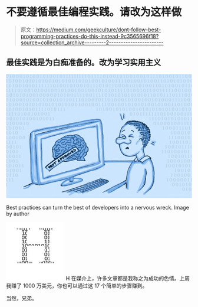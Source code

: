 # 不要遵循最佳编程实践。请改为这样做

> 原文：<https://medium.com/geekculture/dont-follow-best-programming-practices-do-this-instead-9c3565696f18?source=collection_archive---------2----------------------->

## 最佳实践是为白痴准备的。改为学习实用主义

![](img/91ff88e7dad2c1b9af8c0cde3971fe11.png)

Best practices can turn the best of developers into a nervous wreck. Image by author

![H](img/48e23a03d8242a6d12cda96ebf3b6c88.png)  H 在媒介上，许多文章都是我称之为成功的色情。上周我赚了 1000 万美元，你也可以通过这 17 个简单的步骤赚到。

当然，兄弟。